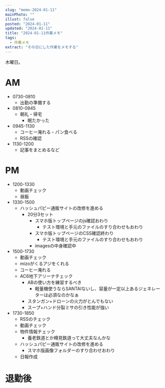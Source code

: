 ```yaml
---
slug: "memo-2024-01-11"
mainPhoto: ""
illust: false
posted: "2024-01-11"
updated: "2024-01-11"
title: "2024-01-11作業メモ"
tags:
  - 作業メモ
extract: "その日にした作業をメモする"
---
```


木曜日。

# AM

- 0730-0810
  - 出勤の準備する
- 0810-0945
  - 朝礼・帰宅
    - 眠たかった
- 0945-1130
  - コーヒー淹れる・パン食べる
  - RSSの確認
- 1130-1200
  - 記事をまとめるなど

# PM

- 1200-1330
  - 動画チェック
  - 昼飯
- 1330-1500
  - ハッシュパピー通販サイトの改修を進める
    - 20分3セット
      - スマホ版トップページのjs確認おわり
        - テスト環境と手元のファイルのすり合わせもおわり
      - スマホ版トップページのCSS確認終わり
        - テスト環境と手元のファイルのすり合わせもおわり
      - imagesの中身確認中
- 1500-1730
  - 動画チェック
  - mizoがくるアジをくれる
  - コーヒー淹れる
  - AC6地下アリーナチェック
    - ABの使い方を練習するべき
      - 軽量機使うならSANTAIないし、容量が一定以上あるジェネレーターは必須なのかなぁ
    - スタンガン+ドローンの火力がとんでもない
    - スープ+ハンド分裂ミサの引き性能が強い
- 1730-1850
  - RSSのチェック
  - 動画チェック
  - 物件情報チェック
    - 養老鉄道とか樽見鉄道って大丈夫なんかな
  - ハッシュパピー通販サイトの改修を進める
    - スマホ版画像フォルダーのすり合わせおわり
  - 日報作成
  


# 退勤後